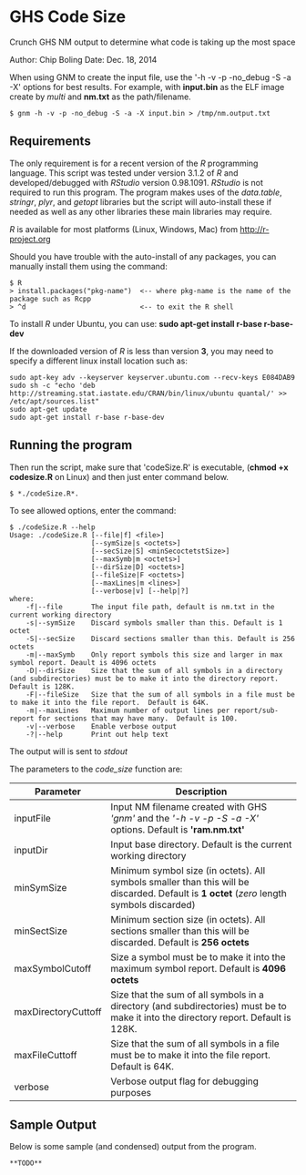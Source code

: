 GHS Code Size
=============

Crunch GHS NM output to determine what code is taking up the most space

Author:   Chip Boling
  Date:   Dec. 18, 2014

When using GNM to create the input file, use the '-h -v -p -no_debug -S -a -X' options
for best results.  For example, with **input.bin** as the ELF image create by *multi* and
**nm.txt** as the path/filename.

    $ gnm -h -v -p -no_debug -S -a -X input.bin > /tmp/nm.output.txt

Requirements
------------
The only requirement is for a recent version of the *R* programming language.  This script
was tested under version 3.1.2 of *R* and developed/debugged with *RStudio* version 0.98.1091.
*RStudio* is not required to run this program.  The program makes uses of the *data.table*, 
*stringr*, *plyr*, and *getopt* libraries but the script will auto-install these if needed as
well as any other libraries these main libraries may require.

*R* is available for most platforms (Linux, Windows, Mac) from http://r-project.org

Should you have trouble with the auto-install of any packages, you can manually install them
using the command:

    $ R
    > install.packages("pkg-name")  <-- where pkg-name is the name of the package such as Rcpp
    > ^d                            <-- to exit the R shell

To install *R* under Ubuntu, you can use:  **sudo apt-get install r-base r-base-dev**

If the downloaded version of *R* is less than version **3**, you may need to specify a different
linux install location such as:

    sudo apt-key adv --keyserver keyserver.ubuntu.com --recv-keys E084DAB9
    sudo sh -c "echo 'deb http://streaming.stat.iastate.edu/CRAN/bin/linux/ubuntu quantal/' >>  /etc/apt/sources.list" 
    sudo apt-get update 
    sudo apt-get install r-base r-base-dev

Running the program
-------------------

Then run the script, make sure that 'codeSize.R' is executable, (**chmod +x codesize.R** on
Linux) and then just enter command below.

    $ *./codeSize.R*.

To see allowed options, enter the command:
    
    $ ./codeSize.R --help
    Usage: ./codeSize.R [--file|f] <file>]
                        [--symSize|s <octets>]
                        [--secSize|S] <minSecoctetstSize>]
                        [--maxSymb|m <octets>]
                        [--dirSize|D] <octets>]
                        [--fileSize|F <octets>]
                        [--maxLines|m <lines>]
                        [--verbose|v] [--help|?]
    where:
        -f|--file       The input file path, default is nm.txt in the current working directory
        -s|--symSize    Discard symbols smaller than this. Default is 1 octet
        -S|--secSize    Discard sections smaller than this. Default is 256 octets
        -m|--maxSymb    Only report symbols this size and larger in max symbol report. Deault is 4096 octets
        -D|--dirSize    Size that the sum of all symbols in a directory (and subdirectories) must be to make it into the directory report. Default is 128K.
        -F|--fileSize   Size that the sum of all symbols in a file must be to make it into the file report.  Default is 64K.
        -m|--maxLines   Maximum number of output lines per report/sub-report for sections that may have many.  Default is 100.
        -v|--verbose    Enable verbose output
        -?|--help       Print out help text

The output will is sent to *stdout*

The parameters to the *code_size* function are:

Parameter       | Description
--------------- | ---------------------------------
inputFile       | Input NM filename created with GHS *'gnm'* and the *'-h -v -p -S -a -X'* options.  Default is **'ram.nm.txt'**
inputDir        | Input base directory.  Default is the current working directory
minSymSize      | Minimum symbol size (in octets). All symbols smaller than this will be discarded. Default is **1 octet** (*zero* length symbols discarded)
minSectSize     | Minimum section size (in octets). All sections smaller than this will be discarded. Default is **256 octets**
maxSymbolCutoff | Size a symbol must be to make it into the maximum symbol report. Default is **4096 octets**
maxDirectoryCuttoff | Size that the sum of all symbols in a directory (and subdirectories) must be to make it into the directory report. Default is 128K.
maxFileCuttoff  | Size that the sum of all symbols in a file must be to make it into the file report.  Default is 64K.
verbose         | Verbose output flag for debugging purposes

Sample Output
-------------

Below is some sample (and condensed) output from the program.

    **TODO**
